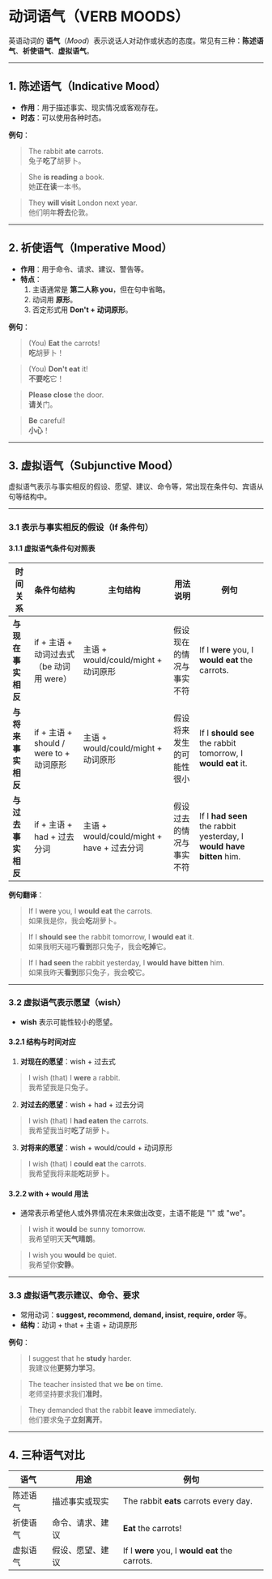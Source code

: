 # 动词语气（VERB MOODS）

英语动词的 **语气**（*Mood*）表示说话人对动作或状态的态度。常见有三种：**陈述语气**、**祈使语气**、**虚拟语气**。

---

## 1. 陈述语气（Indicative Mood）

- **作用**：用于描述事实、现实情况或客观存在。  
- **时态**：可以使用各种时态。  

**例句**：  
> The rabbit **ate** carrots.  
> 兔子**吃了**胡萝卜。  

> She **is reading** a book.  
> 她**正在读**一本书。  

> They **will visit** London next year.  
> 他们明年**将去**伦敦。

---

## 2. 祈使语气（Imperative Mood）

- **作用**：用于命令、请求、建议、警告等。  
- **特点**：  
  1. 主语通常是 **第二人称 you**，但在句中省略。  
  2. 动词用 **原形**。  
  3. 否定形式用 **Don't + 动词原形**。  

**例句**：  
> (You) **Eat** the carrots!  
> **吃**胡萝卜！  

> (You) **Don't eat** it!  
> **不要吃**它！  

> **Please close** the door.  
> **请关**门。  

> **Be** careful!  
> **小心**！

---

## 3. 虚拟语气（Subjunctive Mood）

虚拟语气表示与事实相反的假设、愿望、建议、命令等，常出现在条件句、宾语从句等结构中。

---

### 3.1 表示与事实相反的假设（If 条件句）

#### 3.1.1 虚拟语气条件句对照表

| 时间关系 | 条件句结构 | 主句结构 | 用法说明 | 例句 |
|----------|------------|----------|----------|------|
| **与现在事实相反** | if + 主语 + 动词过去式（be 动词用 were） | 主语 + would/could/might + 动词原形 | 假设现在的情况与事实不符 | If I **were** you, I **would eat** the carrots. |
| **与将来事实相反** | if + 主语 + should / were to + 动词原形 | 主语 + would/could/might + 动词原形 | 假设将来发生的可能性很小 | If I **should see** the rabbit tomorrow, I **would eat** it. |
| **与过去事实相反** | if + 主语 + had + 过去分词 | 主语 + would/could/might + have + 过去分词 | 假设过去的情况与事实不符 | If I **had seen** the rabbit yesterday, I **would have bitten** him. |

**例句翻译**：  
> If I **were** you, I **would eat** the carrots.  
> 如果我是你，我会**吃**胡萝卜。  

> If I **should see** the rabbit tomorrow, I **would eat** it.  
> 如果我明天碰巧**看到**那只兔子，我会**吃掉**它。  

> If I **had seen** the rabbit yesterday, I **would have bitten** him.  
> 如果我昨天**看到**那只兔子，我会**咬**它。

---

### 3.2 虚拟语气表示愿望（wish）

- **wish** 表示可能性较小的愿望。  

#### 3.2.1 结构与时间对应
1. **对现在的愿望**：wish + 过去式  
> I wish (that) I **were** a rabbit.  
> 我希望我是只兔子。  

2. **对过去的愿望**：wish + had + 过去分词  
> I wish (that) I **had eaten** the carrots.  
> 我希望我当时**吃了**胡萝卜。  

3. **对将来的愿望**：wish + would/could + 动词原形  
> I wish (that) I **could eat** the carrots.  
> 我希望我将来能**吃**胡萝卜。  

#### 3.2.2 with + would 用法
- 通常表示希望他人或外界情况在未来做出改变，主语不能是 "I" 或 "we"。  

> I wish it **would** be sunny tomorrow.  
> 我希望明天**天气晴朗**。  

> I wish you **would** be quiet.  
> 我希望你**安静**。

---

### 3.3 虚拟语气表示建议、命令、要求

- 常用动词：**suggest, recommend, demand, insist, require, order** 等。  
- **结构**：动词 + that + 主语 + 动词原形  

**例句**：  
> I suggest that he **study** harder.  
> 我建议他**更努力学习**。  

> The teacher insisted that we **be** on time.  
> 老师坚持要求我们**准时**。  

> They demanded that the rabbit **leave** immediately.  
> 他们要求兔子**立刻离开**。

---

## 4. 三种语气对比

| 语气 | 用途 | 例句 |
|------|------|------|
| 陈述语气 | 描述事实或现实 | The rabbit **eats** carrots every day. |
| 祈使语气 | 命令、请求、建议 | **Eat** the carrots! |
| 虚拟语气 | 假设、愿望、建议 | If I **were** you, I **would eat** the carrots. |